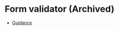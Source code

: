 # Form validator (Archived)

- [Guidance](https://design-patterns.service.justice.gov.uk/archive/form-validator)
